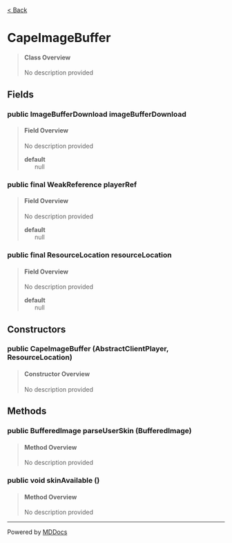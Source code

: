 [< Back](../README.md)
# CapeImageBuffer #
>#### Class Overview ####
>No description provided
## Fields ##
### public ImageBufferDownload imageBufferDownload ###
>#### Field Overview ####
>No description provided
>
>**default**<br />
>&nbsp;&nbsp;&nbsp;&nbsp;&nbsp;&nbsp;null
>
### public final WeakReference playerRef ###
>#### Field Overview ####
>No description provided
>
>**default**<br />
>&nbsp;&nbsp;&nbsp;&nbsp;&nbsp;&nbsp;null
>
### public final ResourceLocation resourceLocation ###
>#### Field Overview ####
>No description provided
>
>**default**<br />
>&nbsp;&nbsp;&nbsp;&nbsp;&nbsp;&nbsp;null
>
## Constructors ##
### public CapeImageBuffer (AbstractClientPlayer, ResourceLocation) ###
>#### Constructor Overview ####
>No description provided
>
## Methods ##
### public BufferedImage parseUserSkin (BufferedImage) ###
>#### Method Overview ####
>No description provided
>
### public void skinAvailable () ###
>#### Method Overview ####
>No description provided
>

---
Powered by [MDDocs](https://github.com/VRCube/MDDocs)